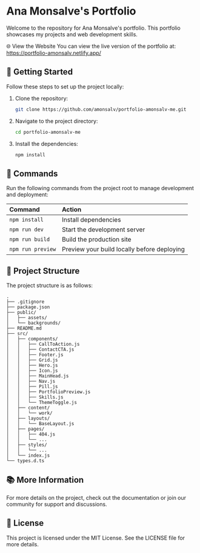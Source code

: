 # Ana Monsalve's Portfolio

Welcome to the repository for Ana Monsalve's portfolio. This portfolio showcases my projects and web development skills.

🌐 View the Website
You can view the live version of the portfolio at: https://portfolio-amonsalv.netlify.app/

## 🚀 Getting Started

Follow these steps to set up the project locally:

1. Clone the repository:
    ```sh
    git clone https://github.com/amonsalv/portfolio-amonsalv-me.git
    ```
2. Navigate to the project directory:
    ```sh
    cd portfolio-amonsalv-me
    ```
3. Install the dependencies:
    ```sh
    npm install
    ```

## 🧞 Commands

Run the following commands from the project root to manage development and deployment:

| Command                   | Action                                           |
| :------------------------ | :----------------------------------------------- |
| `npm install`             | Install dependencies                             |
| `npm run dev`             | Start the development server                     |
| `npm run build`           | Build the production site                        |
| `npm run preview`         | Preview your build locally before deploying      |

## 📁 Project Structure

The project structure is as follows:

```
.
├── .gitignore
├── package.json
├── public/
│   ├── assets/
│   └── backgrounds/
├── README.md
├── src/
│   ├── components/
│   │   ├── CallToAction.js
│   │   ├── ContactCTA.js
│   │   ├── Footer.js
│   │   ├── Grid.js
│   │   ├── Hero.js
│   │   ├── Icon.js
│   │   ├── MainHead.js
│   │   ├── Nav.js
│   │   ├── Pill.js
│   │   ├── PortfolioPreview.js
│   │   ├── Skills.js
│   │   └── ThemeToggle.js
│   ├── content/
│   │   └── work/
│   ├── layouts/
│   │   └── BaseLayout.js
│   ├── pages/
│   │   ├── 404.js
│   │   └── ...
│   ├── styles/
│   │   └── ...
│   └── index.js
└── types.d.ts
```

## 📚 More Information

For more details on the project, check out the documentation or join our community for support and discussions.

## 📄 License

This project is licensed under the MIT License. See the LICENSE file for more details.
